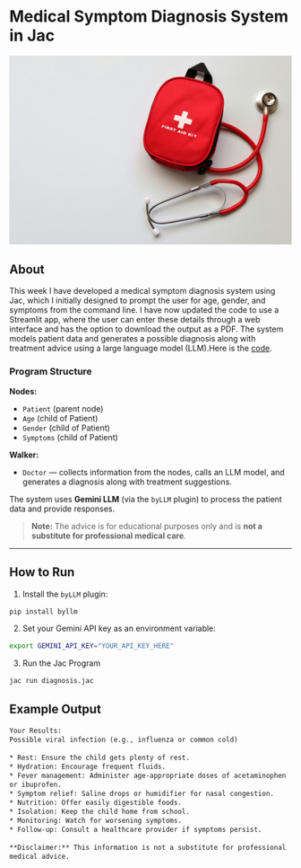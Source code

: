 # Medical Symptom Diagnosis System in Jac

![First Aid Kit](https://github.com/MithamoMorgan/Building-Generative-AI-Applications/blob/main/Week1_Project/first_aid_kit.jpg)

## About

This week I have developed a medical symptom diagnosis system using Jac, which I initially designed to prompt the user for age, gender, and symptoms from the command line. I have now updated the code to use a Streamlit app, where the user can enter these details through a web interface and has the option to download the output as a PDF. The system models patient data and generates a possible diagnosis along with treatment advice using a large language model (LLM).Here is the [code](https://github.com/MithamoMorgan/Building-Generative-AI-Applications/blob/main/Week1_Project/diagnosis.jac).


### Program Structure

**Nodes:**

- `Patient` (parent node)  
- `Age` (child of Patient)  
- `Gender` (child of Patient)  
- `Symptoms` (child of Patient)  

**Walker:**

- `Doctor` — collects information from the nodes, calls an LLM model, and generates a diagnosis along with treatment suggestions.

The system uses **Gemini LLM** (via the `byLLM` plugin) to process the patient data and provide responses.

> **Note:** The advice is for educational purposes only and is **not a substitute for professional medical care**.

---

## How to Run

1. Install the `byLLM` plugin:

```bash
pip install byllm
```

2. Set your Gemini API key as an environment variable:

```bash
export GEMINI_API_KEY="YOUR_API_KEY_HERE"
```

3. Run the Jac Program

```bash
jac run diagnosis.jac
```
## Example Output

```text
Your Results:
Possible viral infection (e.g., influenza or common cold)

* Rest: Ensure the child gets plenty of rest.
* Hydration: Encourage frequent fluids.
* Fever management: Administer age-appropriate doses of acetaminophen or ibuprofen.
* Symptom relief: Saline drops or humidifier for nasal congestion.
* Nutrition: Offer easily digestible foods.
* Isolation: Keep the child home from school.
* Monitoring: Watch for worsening symptoms.
* Follow-up: Consult a healthcare provider if symptoms persist.

**Disclaimer:** This information is not a substitute for professional medical advice.
```
